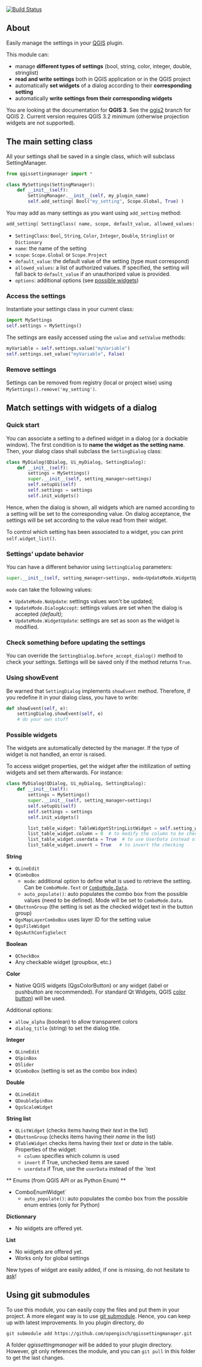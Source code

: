 [![Build Status](https://travis-ci.org/opengisch/qgissettingmanager.svg?branch=master)](https://travis-ci.org/opengisch/qgissettingmanager)

## About

Easily manage the settings in your [QGIS](http://www.qgis.org) plugin.

This module can:

* manage **different types of settings** (bool, string, color, integer, double, stringlist)
* **read and write settings** both in QGIS application or in the QGIS project
* automatically **set widgets** of a dialog according to their **corresponding setting**
* automatically **write settings from their corresponding widgets**

You are looking at the documentation for **QGIS 3**. See the [qgis2](https://github.com/opengisch/qgissettingmanager/tree/qgis2) branch for QGIS 2.
Current version requires QGIS 3.2 minimum (otherwise projection widgets are not supported).


## The main setting class

All your settings shall be saved in a single class, which will subclass SettingManager.

```python
from qgissettingmanager import *

class MySettings(SettingManager):
    def __init__(self):
        SettingManager.__init__(self, my_plugin_name)
        self.add_setting( Bool("my_setting", Scope.Global, True) )
```

You may add as many settings as you want using `add_setting` method:

```python
add_setting( SettingClass( name, scope, default_value, allowed_values: list = None, **options ) )
```

* `SettingClass`: `Bool`, `String`, `Color`, `Integer`, `Double`, `Stringlist` or `Dictionary`
* `name`: the name of the setting
* `scope`: `Scope.Global` or `Scope.Project`
* `default_value`: the default value of the setting (type must correspond)
* `allowed_values`: a list of authorized values. 
If specified, the setting will fall back to `default_value` if an unauthorized value is provided.
* `options`: additional options (see [possible widgets](#possiblewidgets))

### Access the settings

Instantiate your settings class in your current class:

```python
import MySettings
self.settings = MySettings()
```

The settings are easily accessed using the `value` and `setValue` methods:

```python
myVariable = self.settings.value("myVariable")
self.settings.set_value("myVariable", False)
```

### Remove settings

Settings can be removed from registry (local or project wise) using `MySettings().remove('my_setting')`.


## Match settings with widgets of a dialog

### Quick start

You can associate a setting to a defined widget in a dialog (or a dockable window). The first condition is to **name the widget as the setting name**.
Then, your dialog class shall subclass the `SettingDialog` class:

```python
class MyDialog(QDialog, Ui_myDialog, SettingDialog):
    def __init__(self):
        settings = MySettings()
        super.__init__(self, setting_manager=settings)
        self.setupUi(self)
        self.settings = settings
        self.init_widgets()
```

Hence, when the dialog is shown, all widgets which are named according to a  setting will be set to the corresponding value. On dialog acceptance, the settings will be set according to the value read from their widget.

To control which setting has been associated to a widget, you can print `self.widget_list()`.

### Settings' update behavior

You can have a different behavior using `SettingDialog` parameters:

```python
super.__init__(self, setting_manager=settings, mode=UpdateMode.WidgetUpdate)
```

`mode` can take the following values:

* `UpdateMode.NoUpdate`: settings values won't be updated;
* `UpdateMode.DialogAccept`: settings values are set when the dialog is accepted _(default)_;
* `UpdateMode.WidgetUpdate`: settings are set as soon as the widget is modified.

### Check something before updating the settings

You can override the `SettingDialog.before_accept_dialog()` method to check your settings.
Settings will be saved only if the method returns `True`.

### Using showEvent

Be warned that `SettingDialog` implements `showEvent` method. Therefore, if you redefine it in your dialog class, you have to write:

```python
def showEvent(self, e):
    settingDialog.showEvent(self, e)
    # do your own stuff
```


### Possible widgets
<a name="possiblewidgets"/>

The widgets are automatically detected by the manager. If the type of widget is not handled, an error is raised.

To access widget properties, get the widget after the initilization of setting widgets and set them afterwards.
For instance:

```python
class MyDialog(QDialog, Ui_myDialog, SettingDialog):
    def __init__(self):
        settings = MySettings()
        super.__init__(self, setting_manager=settings)
        self.setupUi(self)
        self.settings = settings
        self.init_widgets()

        list_table_widget: TableWidgetStringListWidget = self.setting_widget('my_list')
        list_table_widget.column = 0  # to modify the column to be checked
        list_table_widget.userdata = True  # to use UserData instead of Text
        list_table_widget.invert = True   # to invert the checking 
```


**String**

* `QLineEdit`
* `QComboBox` 
    * `mode`: additional option to define what is used to retrieve the setting. Can be `ComboMode.Text` or [`ComboMode.Data`](http://qt-project.org/doc/qt-5/qcombobox.html#itemData).
    * `auto_populate()`: auto populates the combo box from the possible values (need to be defined). Mode will be set to `ComboMode.Data`.
* `QButtonGroup` (the setting is set as the checked widget text in the button group)
* `QgsMapLayerComboBox` uses layer ID for the setting value
* `QgsFileWidget`
* `QgsAuthConfigSelect`

**Boolean**

* `QCheckBox`
* Any checkable widget (groupbox, etc.)

**Color**

* Native QGIS widgets (QgsColorButton) or any widget (label or pushbutton are recommended). For standard Qt Widgets, QGIS [color button](http://qgis.org/api/classQgsColorButton.html)) will be used. 

Additional options:
* `allow_alpha` (boolean) to allow transparent colors
* `dialog_title` (string) to set the dialog title.

**Integer**

* `QLineEdit`
* `QSpinBox`
* `QSlider`
* `QComboBox` (setting is set as the combo box index)

**Double**

* `QLineEdit`
* `QDoubleSpinBox`
* `QgsScaleWidget`

**String list**

* `QListWidget` (checks items having their _text_ in the list)
* `QButtonGroup` (checks items having their _name_ in the list)
* `QTableWidget` checks items having their _text_ or _data_ in the table. Properties of the widget:
  * `column` specifies which column is used
  * `invert` if True, unchecked items are saved
  * `userdata` if True, use the `userData` instead of the `text
  
** Enums (from QGIS API or as Python Enum) **

* ComboEnumWidget`
  * `auto_populate()`: auto populates the combo box from the possible enum entries (only for Python)

  
**Dictionnary**

* No widgets are offered yet.

**List**

* No widgets are offered yet.
* Works only for global settings


New types of widget are easily added, if one is missing, do not hesitate to [ask](https://github.com/opengisch/qgissettingmanager/issues)!

## Using git submodules

To use this module, you can easily copy the files and put them in your project.
A more elegant way is to use [git submodule](http://git-scm.com/book/en/Git-Tools-Submodules). Hence, you can keep up with latest improvements. In you plugin directory, do

```
git submodule add https://github.com/opengisch/qgissettingmanager.git
```

A folder _qgissettingmanager_ will be added to your plugin directory. 
However, git only references the module, and you can `git pull` in this folder to get the last changes.
